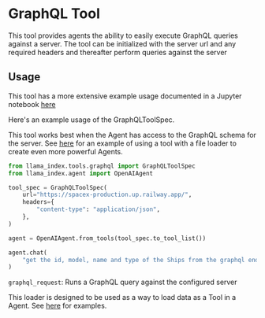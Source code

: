 # GraphQL Tool

This tool provides agents the ability to easily execute GraphQL queries against a server. The tool can be initialized with the server url and any required headers and thereafter perform queries against the server

## Usage

This tool has a more extensive example usage documented in a Jupyter notebook [here](https://github.com/emptycrown/llama-hub/tree/main/llama_hub/tools/notebooks/graphql.ipynb)

Here's an example usage of the GraphQLToolSpec.

This tool works best when the Agent has access to the GraphQL schema for the server. See [here](https://github.com/emptycrown/llama-hub/tree/main/llama_hub/tools/notebooks/shopify.ipynb) for an example of using a tool with a file loader to create even more powerful Agents.

```python
from llama_index.tools.graphql import GraphQLToolSpec
from llama_index.agent import OpenAIAgent

tool_spec = GraphQLToolSpec(
    url="https://spacex-production.up.railway.app/",
    headers={
        "content-type": "application/json",
    },
)

agent = OpenAIAgent.from_tools(tool_spec.to_tool_list())

agent.chat(
    "get the id, model, name and type of the Ships from the graphql endpoint"
)
```

`graphql_request`: Runs a GraphQL query against the configured server

This loader is designed to be used as a way to load data as a Tool in a Agent. See [here](https://github.com/emptycrown/llama-hub/tree/main) for examples.
